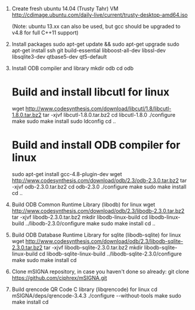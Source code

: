 1) Create fresh ubuntu 14.04 (Trusty Tahr) VM
    http://cdimage.ubuntu.com/daily-live/current/trusty-desktop-amd64.iso

    (Note: ubuntu 13.xx can also be used, but gcc should be upgraded to v4.8 for full C++11 support)

2) Install packages
    sudo apt-get update && sudo apt-get upgrade
    sudo apt-get install ssh git build-essential libboost-all-dev libssl-dev libsqlite3-dev qtbase5-dev qt5-default

3) Install ODB compiler and library
    mkdir odb
    cd odb

    # Build and install libcutl for linux
    wget http://www.codesynthesis.com/download/libcutl/1.8/libcutl-1.8.0.tar.bz2
    tar -xjvf libcutl-1.8.0.tar.bz2
    cd libcutl-1.8.0
    ./configure
    make
    sudo make install
    sudo ldconfig
    cd ..

    # Build and install ODB compiler for linux
    sudo apt-get install gcc-4.8-plugin-dev
    wget http://www.codesynthesis.com/download/odb/2.3/odb-2.3.0.tar.bz2
    tar -xjvf odb-2.3.0.tar.bz2
    cd odb-2.3.0
    ./configure
    make
    sudo make install
    cd ..

4) Build ODB Common Runtime Library (libodb) for linux 
    wget http://www.codesynthesis.com/download/odb/2.3/libodb-2.3.0.tar.bz2
    tar -xjvf libodb-2.3.0.tar.bz2
    mkdir libodb-linux-build
    cd libodb-linux-build 
    ../libodb-2.3.0/configure
    make
    sudo make install
    cd ..

5) Build ODB Database Runtime Library for sqlite (libodb-sqlite) for linux 
    wget http://www.codesynthesis.com/download/odb/2.3/libodb-sqlite-2.3.0.tar.bz2
    tar -xjvf libodb-sqlite-2.3.0.tar.bz2
    mkdir libodb-sqlite-linux-build
    cd libodb-sqlite-linux-build
    ../libodb-sqlite-2.3.0/configure
    make
    sudo make install
    cd

6) Clone mSIGNA repository, in case you haven't done so already:
    git clone https://github.com/ciphrex/mSIGNA.git

7) Build qrencode QR Code C library (libqrencode) for linux
    cd mSIGNA/deps/qrencode-3.4.3
    ./configure --without-tools
    make
    sudo make install
    cd
